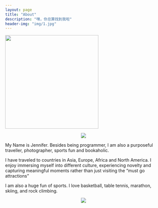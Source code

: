 ```yaml
---
layout: page
title: "About"
description: "嘿，你总算找到我啦"
header-img: "img/1.jpg"
---
```


<img src="https://github.com/jenniferhe/jenniferhe.github.io/blob/master/images/self.jpg?raw=true" width="300"/>

<center>
	<p><img src="https://github.com/jenniferhe/jenniferhe.github.io/blob/master/images/self.jpg?raw=true" align="center"></p>
</center>

My Name is Jennifer. Besides being programmer, I am also a purposeful traveller, photographer, sports fun and bookaholic.

I have traveled to countries in Asia, Europe, Africa and North America. I enjoy immersing myself into different culture, experiencing novelty and capturing meaningful moments rather than just visiting the “must go attractions”

I am also a huge fun of sports. I love basketball, table tennis, marathon, skiing, and rock climbing. 


<center>
    <p><img src="http://dreamofbook.qiniudn.com/hacker.png" align="center"></p>
</center>

